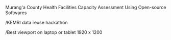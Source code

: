 Murang'a County Health Facilities Capacity Assessment Using Open-source Softwares

/KEMRI data reuse hackathon

/Best viewport on laptop or tablet 1920 x 1200

